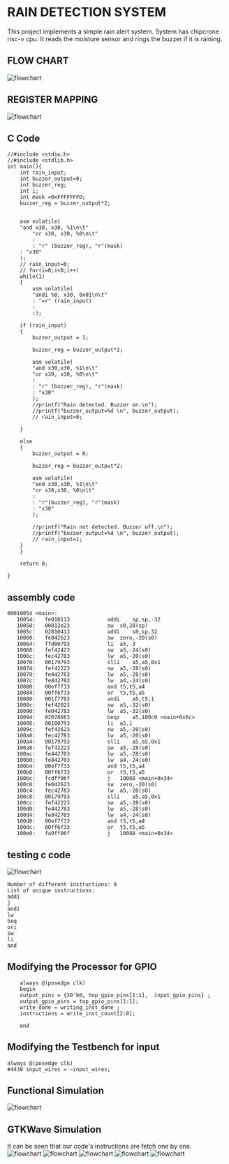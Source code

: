 # RAIN DETECTION SYSTEM
This project implements a simple rain alert system. System has chipcrone risc-v cpu. It reads the moisture sensor and rings the buzzer if it is raining.
## FLOW CHART
 ![flowchart](flowchart.JPG)
 
 ## REGISTER MAPPING
 ![flowchart](register_map.JPG)

 ## C Code
```
//#include <stdio.h>
//#include <stdlib.h>
int main(){
	int rain_input;	
	int buzzer_output=0; 
	int buzzer_reg;
	int i;
	int mask =0xFFFFFFFD;
	buzzer_reg = buzzer_output*2;


	asm volatile(
	"and x30, x30, %1\n\t"
    	"or x30, x30, %0\n\t"  
    	:
    	: "r" (buzzer_reg), "r"(mask)
	: "x30" 
	);
	// rain_input=0;
	// for(i=0;i<8;i++)
	while(1)
	{	
		asm volatile(
		"andi %0, x30, 0x01\n\t"
		: "=r" (rain_input)
		:
		:);
       
	if (rain_input)
	{
		buzzer_output = 1; 
		
		buzzer_reg = buzzer_output*2;
		
		asm volatile(
		"and x30,x30, %1\n\t"  
		"or x30, x30, %0\n\t"   
		:
		: "r" (buzzer_reg), "r"(mask)
		: "x30" 
		);
 		//printf("Rain detected. Buzzer on.\n");
  		//printf("buzzer_output=%d \n", buzzer_output);
		// rain_input=0; 
		
	}	
	
	else
	{
		buzzer_output = 0;
		
		buzzer_reg = buzzer_output*2;

		asm volatile(
		"and x30,x30, %1\n\t"
		"or x30,x30, %0\n\t"
		:
		: "r"(buzzer_reg), "r"(mask)
		: "x30"
		);

		//printf("Rain not detected. Buzzer off.\n");
		//printf("buzzer_output=%d \n", buzzer_output);
		// rain_input=1; 
	}
	}

	return 0;

}
```
## assembly code
```
00010054 <main>:
   10054:	fe010113          	addi	sp,sp,-32
   10058:	00812e23          	sw	s0,28(sp)
   1005c:	02010413          	addi	s0,sp,32
   10060:	fe042623          	sw	zero,-20(s0)
   10064:	ffd00793          	li	a5,-3
   10068:	fef42423          	sw	a5,-24(s0)
   1006c:	fec42783          	lw	a5,-20(s0)
   10070:	00179793          	slli	a5,a5,0x1
   10074:	fef42223          	sw	a5,-28(s0)
   10078:	fe442783          	lw	a5,-28(s0)
   1007c:	fe842703          	lw	a4,-24(s0)
   10080:	00ef7f33          	and	t5,t5,a4
   10084:	00ff6f33          	or	t5,t5,a5
   10088:	001f7793          	andi	a5,t5,1
   1008c:	fef42023          	sw	a5,-32(s0)
   10090:	fe042783          	lw	a5,-32(s0)
   10094:	02078663          	beqz	a5,100c0 <main+0x6c>
   10098:	00100793          	li	a5,1
   1009c:	fef42623          	sw	a5,-20(s0)
   100a0:	fec42783          	lw	a5,-20(s0)
   100a4:	00179793          	slli	a5,a5,0x1
   100a8:	fef42223          	sw	a5,-28(s0)
   100ac:	fe442783          	lw	a5,-28(s0)
   100b0:	fe842703          	lw	a4,-24(s0)
   100b4:	00ef7f33          	and	t5,t5,a4
   100b8:	00ff6f33          	or	t5,t5,a5
   100bc:	fcdff06f          	j	10088 <main+0x34>
   100c0:	fe042623          	sw	zero,-20(s0)
   100c4:	fec42783          	lw	a5,-20(s0)
   100c8:	00179793          	slli	a5,a5,0x1
   100cc:	fef42223          	sw	a5,-28(s0)
   100d0:	fe442783          	lw	a5,-28(s0)
   100d4:	fe842703          	lw	a4,-24(s0)
   100d8:	00ef7f33          	and	t5,t5,a4
   100dc:	00ff6f33          	or	t5,t5,a5
   100e0:	fa9ff06f          	j	10088 <main+0x34>
```
 ## testing c code
 ![flowchart](ctest.JPG)

```
Number of different instructions: 9
List of unique instructions:
addi
j
andi
lw
beq
ori
sw
li
and
```

## Modifying the Processor for GPIO 
```
    always @(posedge clk) 
    begin
    output_pins = {30'b0, top_gpio_pins[1:1],  input_gpio_pins} ; 
    output_gpio_pins = top_gpio_pins[1:1]; 
    write_done = writing_inst_done ; 
    instructions = write_inst_count[2:0]; 

    end 
```
## Modifying the Testbench for input 
```
always @(posedge clk)
#4430 input_wires = ~input_wires;
```
## Functional Simulation
 ![flowchart](compile.PNG)

## GTKWave Simulation
It can be seen that our code's instructions are fetch one by one. 
![flowchart](start.PNG)
![flowchart](trig1.PNG)
![flowchart](trig.PNG)
![flowchart](out_change.PNG)
![flowchart](out_change2.PNG)



 
